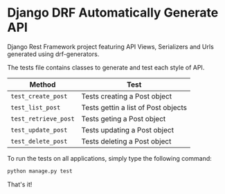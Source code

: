 
# Django DRF Automatically Generate API

Django Rest Framework project featuring API Views, Serializers and Urls generated using drf-generators.

The tests file contains classes to generate and test each style of API.

| Method | Test |
| ------ | ------ |
| `test_create_post` | Tests creating a Post object |
| `test_list_post` | Tests gettin a list of Post objects |
| `test_retrieve_post` | Tests geting a Post object |
| `test_update_post` | Tests updating a Post object |
| `test_delete_post` | Tests deleting a Post object |

To run the tests on all applications, simply type the following command:

```bash
python manage.py test
```

That's it!
